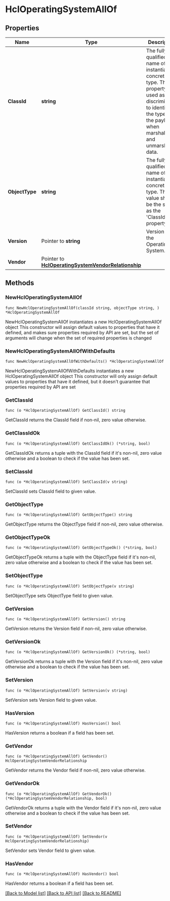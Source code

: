 # HclOperatingSystemAllOf

## Properties

Name | Type | Description | Notes
------------ | ------------- | ------------- | -------------
**ClassId** | **string** | The fully-qualified name of the instantiated, concrete type. This property is used as a discriminator to identify the type of the payload when marshaling and unmarshaling data. | [default to "hcl.OperatingSystem"]
**ObjectType** | **string** | The fully-qualified name of the instantiated, concrete type. The value should be the same as the &#39;ClassId&#39; property. | [default to "hcl.OperatingSystem"]
**Version** | Pointer to **string** | Version of the Operating System. | [optional] 
**Vendor** | Pointer to [**HclOperatingSystemVendorRelationship**](HclOperatingSystemVendorRelationship.md) |  | [optional] 

## Methods

### NewHclOperatingSystemAllOf

`func NewHclOperatingSystemAllOf(classId string, objectType string, ) *HclOperatingSystemAllOf`

NewHclOperatingSystemAllOf instantiates a new HclOperatingSystemAllOf object
This constructor will assign default values to properties that have it defined,
and makes sure properties required by API are set, but the set of arguments
will change when the set of required properties is changed

### NewHclOperatingSystemAllOfWithDefaults

`func NewHclOperatingSystemAllOfWithDefaults() *HclOperatingSystemAllOf`

NewHclOperatingSystemAllOfWithDefaults instantiates a new HclOperatingSystemAllOf object
This constructor will only assign default values to properties that have it defined,
but it doesn't guarantee that properties required by API are set

### GetClassId

`func (o *HclOperatingSystemAllOf) GetClassId() string`

GetClassId returns the ClassId field if non-nil, zero value otherwise.

### GetClassIdOk

`func (o *HclOperatingSystemAllOf) GetClassIdOk() (*string, bool)`

GetClassIdOk returns a tuple with the ClassId field if it's non-nil, zero value otherwise
and a boolean to check if the value has been set.

### SetClassId

`func (o *HclOperatingSystemAllOf) SetClassId(v string)`

SetClassId sets ClassId field to given value.


### GetObjectType

`func (o *HclOperatingSystemAllOf) GetObjectType() string`

GetObjectType returns the ObjectType field if non-nil, zero value otherwise.

### GetObjectTypeOk

`func (o *HclOperatingSystemAllOf) GetObjectTypeOk() (*string, bool)`

GetObjectTypeOk returns a tuple with the ObjectType field if it's non-nil, zero value otherwise
and a boolean to check if the value has been set.

### SetObjectType

`func (o *HclOperatingSystemAllOf) SetObjectType(v string)`

SetObjectType sets ObjectType field to given value.


### GetVersion

`func (o *HclOperatingSystemAllOf) GetVersion() string`

GetVersion returns the Version field if non-nil, zero value otherwise.

### GetVersionOk

`func (o *HclOperatingSystemAllOf) GetVersionOk() (*string, bool)`

GetVersionOk returns a tuple with the Version field if it's non-nil, zero value otherwise
and a boolean to check if the value has been set.

### SetVersion

`func (o *HclOperatingSystemAllOf) SetVersion(v string)`

SetVersion sets Version field to given value.

### HasVersion

`func (o *HclOperatingSystemAllOf) HasVersion() bool`

HasVersion returns a boolean if a field has been set.

### GetVendor

`func (o *HclOperatingSystemAllOf) GetVendor() HclOperatingSystemVendorRelationship`

GetVendor returns the Vendor field if non-nil, zero value otherwise.

### GetVendorOk

`func (o *HclOperatingSystemAllOf) GetVendorOk() (*HclOperatingSystemVendorRelationship, bool)`

GetVendorOk returns a tuple with the Vendor field if it's non-nil, zero value otherwise
and a boolean to check if the value has been set.

### SetVendor

`func (o *HclOperatingSystemAllOf) SetVendor(v HclOperatingSystemVendorRelationship)`

SetVendor sets Vendor field to given value.

### HasVendor

`func (o *HclOperatingSystemAllOf) HasVendor() bool`

HasVendor returns a boolean if a field has been set.


[[Back to Model list]](../README.md#documentation-for-models) [[Back to API list]](../README.md#documentation-for-api-endpoints) [[Back to README]](../README.md)


